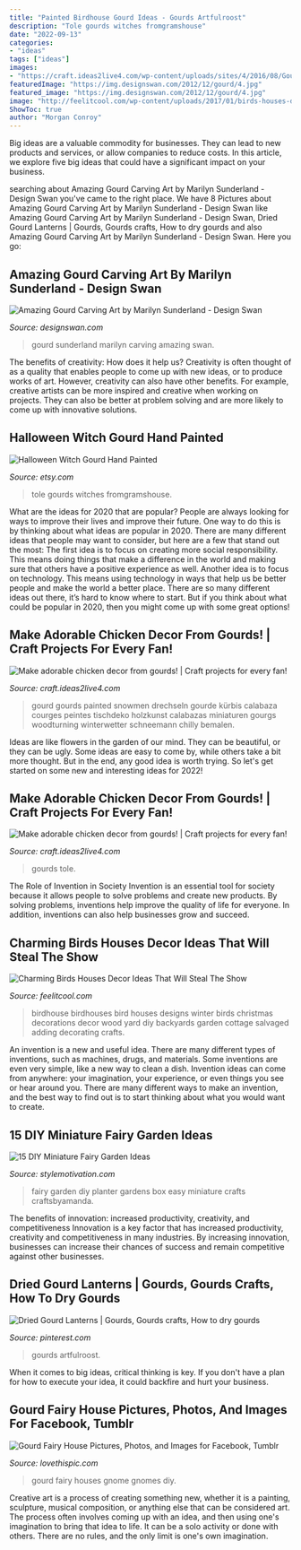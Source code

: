 ```yaml
---
title: "Painted Birdhouse Gourd Ideas - Gourds Artfulroost"
description: "Tole gourds witches fromgramshouse"
date: "2022-09-13"
categories:
- "ideas"
tags: ["ideas"]
images:
- "https://craft.ideas2live4.com/wp-content/uploads/sites/4/2016/08/Gourd-Art-04.jpg"
featuredImage: "https://img.designswan.com/2012/12/gourd/4.jpg"
featured_image: "https://img.designswan.com/2012/12/gourd/4.jpg"
image: "http://feelitcool.com/wp-content/uploads/2017/01/birds-houses-decor-ideas12.jpg"
ShowToc: true
author: "Morgan Conroy"
---
```



Big ideas are a valuable commodity for businesses. They can lead to new products and services, or allow companies to reduce costs. In this article, we explore five big ideas that could have a significant impact on your business.

	

		
searching about Amazing Gourd Carving Art by Marilyn Sunderland - Design Swan you've came to the right place. We have 8 Pictures about Amazing Gourd Carving Art by Marilyn Sunderland - Design Swan like Amazing Gourd Carving Art by Marilyn Sunderland - Design Swan, Dried Gourd Lanterns | Gourds, Gourds crafts, How to dry gourds and also Amazing Gourd Carving Art by Marilyn Sunderland - Design Swan. Here you go:
		
    
## Amazing Gourd Carving Art By Marilyn Sunderland - Design Swan

<img loading=lazy src="https://img.designswan.com/2012/12/gourd/4.jpg" onerror="this.onerror=null;this.src='https://tse3.mm.bing.net/th?id=OIP.BUK_wdbdEilbr1CZQ_fgQAHaLH&amp;pid=15.1';" alt="Amazing Gourd Carving Art by Marilyn Sunderland - Design Swan">

_Source: designswan.com_

>gourd sunderland marilyn carving amazing swan. 

	

The benefits of creativity: How does it help us?
Creativity is often thought of as a quality that enables people to come up with new ideas, or to produce works of art. However, creativity can also have other benefits. For example, creative artists can be more inspired and creative when working on projects. They can also be better at problem solving and are more likely to come up with innovative solutions.

    
## Halloween Witch Gourd Hand Painted

<img loading=lazy src="https://img0.etsystatic.com/000/0/5349321/il_570xN.240590804.jpg" onerror="this.onerror=null;this.src='https://tse3.mm.bing.net/th?id=OIP.IhaLUeT-dDgvWEq0r7Bf4QHaJ4&amp;pid=15.1';" alt="Halloween Witch Gourd Hand Painted">

_Source: etsy.com_

>tole gourds witches fromgramshouse. 

	

What are the ideas for 2020 that are popular?
People are always looking for ways to improve their lives and improve their future. One way to do this is by thinking about what ideas are popular in 2020. There are many different ideas that people may want to consider, but here are a few that stand out the most: 
The first idea is to focus on creating more social responsibility. This means doing things that make a difference in the world and making sure that others have a positive experience as well. Another idea is to focus on technology. This means using technology in ways that help us be better people and make the world a better place. 
There are so many different ideas out there, it’s hard to know where to start. But if you think about what could be popular in 2020, then you might come up with some great options!

    
## Make Adorable Chicken Decor From Gourds! | Craft Projects For Every Fan!

<img loading=lazy src="https://craft.ideas2live4.com/wp-content/uploads/sites/4/2016/08/Gourd-Art-04.jpg" onerror="this.onerror=null;this.src='https://tse4.mm.bing.net/th?id=OIP.U5w7i3E9cEDs8ypsD6Nj8QHaLw&amp;pid=15.1';" alt="Make adorable chicken decor from gourds! | Craft projects for every fan!">

_Source: craft.ideas2live4.com_

>gourd gourds painted snowmen drechseln gourde kürbis calabaza courges peintes tischdeko holzkunst calabazas miniaturen gourgs woodturning winterwetter schneemann chilly bemalen. 

	

Ideas are like flowers in the garden of our mind. They can be beautiful, or they can be ugly. Some ideas are easy to come by, while others take a bit more thought. But in the end, any good idea is worth trying. So let's get started on some new and interesting ideas for 2022!

    
## Make Adorable Chicken Decor From Gourds! | Craft Projects For Every Fan!

<img loading=lazy src="https://craft.ideas2live4.com/wp-content/uploads/sites/4/2016/08/Gourd-Art-10.jpg" onerror="this.onerror=null;this.src='https://tse2.mm.bing.net/th?id=OIP.nlriZNYfp3_wBxZW-UAzaQHaH-&amp;pid=15.1';" alt="Make adorable chicken decor from gourds! | Craft projects for every fan!">

_Source: craft.ideas2live4.com_

>gourds tole. 

	

The Role of Invention in Society
Invention is an essential tool for society because it allows people to solve problems and create new products. By solving problems, inventions help improve the quality of life for everyone. In addition, inventions can also help businesses grow and succeed.

    
## Charming Birds Houses Decor Ideas That Will Steal The Show

<img loading=lazy src="http://feelitcool.com/wp-content/uploads/2017/01/birds-houses-decor-ideas12.jpg" onerror="this.onerror=null;this.src='https://tse4.mm.bing.net/th?id=OIP.f1-CFTIsMjV7i2GMbdZlSAHaHa&amp;pid=15.1';" alt="Charming Birds Houses Decor Ideas That Will Steal The Show">

_Source: feelitcool.com_

>birdhouse birdhouses bird houses designs winter birds christmas decorations decor wood yard diy backyards garden cottage salvaged adding decorating crafts. 

	

An invention is a new and useful idea. There are many different types of inventions, such as machines, drugs, and materials. Some inventions are even very simple, like a new way to clean a dish. Invention ideas can come from anywhere: your imagination, your experience, or even things you see or hear around you. There are many different ways to make an invention, and the best way to find out is to start thinking about what you would want to create.

    
## 15 DIY Miniature Fairy Garden Ideas

<img loading=lazy src="https://www.diyncrafts.com/wp-content/uploads/2018/05/16-planter-box.jpg" onerror="this.onerror=null;this.src='https://tse4.mm.bing.net/th?id=OIP.gw75DYatUUdC5p25UF7VHgHaOA&amp;pid=15.1';" alt="15 DIY Miniature Fairy Garden Ideas">

_Source: stylemotivation.com_

>fairy garden diy planter gardens box easy miniature crafts craftsbyamanda. 

	

The benefits of innovation: increased productivity, creativity, and competitiveness
Innovation is a key factor that has increased productivity, creativity and competitiveness in many industries. By increasing innovation, businesses can increase their chances of success and remain competitive against other businesses.

    
## Dried Gourd Lanterns | Gourds, Gourds Crafts, How To Dry Gourds

<img loading=lazy src="https://i.pinimg.com/736x/e7/4e/d8/e74ed89c137c3f95d5e3c90b5a942a70.jpg" onerror="this.onerror=null;this.src='https://tse4.mm.bing.net/th?id=OIP.8I_lxp2n9MLS8s4_tU1qEQHaJ3&amp;pid=15.1';" alt="Dried Gourd Lanterns | Gourds, Gourds crafts, How to dry gourds">

_Source: pinterest.com_

>gourds artfulroost. 

	

When it comes to big ideas, critical thinking is key. If you don't have a plan for how to execute your idea, it could backfire and hurt your business.

    
## Gourd Fairy House Pictures, Photos, And Images For Facebook, Tumblr

<img loading=lazy src="http://www.lovethispic.com/uploaded_images/212211-Gourd-Fairy-House.jpg" onerror="this.onerror=null;this.src='https://tse1.mm.bing.net/th?id=OIP.rTh43J1LHsTIEOIlEWMHHgHaLH&amp;pid=15.1';" alt="Gourd Fairy House Pictures, Photos, and Images for Facebook, Tumblr">

_Source: lovethispic.com_

>gourd fairy houses gnome gnomes diy. 

	

Creative art is a process of creating something new, whether it is a painting, sculpture, musical composition, or anything else that can be considered art. The process often involves coming up with an idea, and then using one's imagination to bring that idea to life. It can be a solo activity or done with others. There are no rules, and the only limit is one's own imagination.

